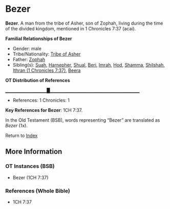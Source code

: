 # Bezer
**Bezer**. 
A man from the tribe of Asher, son of Zophah, living during the time of the divided kingdom, mentioned in 1 Chronicles 7:37 (acai). 




**Familial Relationships of Bezer**


* Gender: male
* Tribe/Nationality: [Tribe of Asher](../../../groups/md/acai/Asher.md)
* Father: [Zophah](Zophah.md)
* Sibling(s): [Suah](Suah.md), [Harnepher](Harnepher.md), [Shual](Shual.md), [Beri](Beri.md), [Imrah](Imrah.md), [Hod](Hod.md), [Shamma](Shamma.md), [Shilshah](Shilshah.md), [Ithran (1 Chronicles 7:37)](Ithran.2.md), [Beera](Beera.md)


**OT Distribution of References**

▁▁▁▁▁▁▁▁▁▁▁▁█▁▁▁▁▁▁▁▁▁▁▁▁▁▁▁▁▁▁▁▁▁▁▁▁▁▁
* References: 1 Chronicles: 1



**Key References for Bezer**: 
1CH 7:37. 


In the Old Testament (BSB), words representing “Bezer” are translated as 
*Bezer* (1x). 




Return to [Index](00-Index.md)

## More Information

### OT Instances (BSB)

* Bezer (1CH 7:37)



### References (Whole Bible)

* 1CH 7:37




